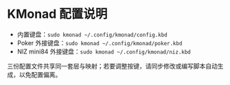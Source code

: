 # KMonad 配置说明

- 内置键盘：`sudo kmonad ~/.config/kmonad/config.kbd`
- Poker 外接键盘：`sudo kmonad ~/.config/kmonad/poker.kbd`
- NIZ mini84 外接键盘：`sudo kmonad ~/.config/kmonad/niz.kbd`

三份配置文件共享同一套层与映射；若要调整按键，请同步修改或编写脚本自动生成，以免配置偏离。
